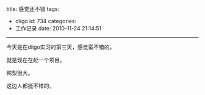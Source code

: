 title: 感觉还不错
tags:
  - diigo
id: 734
categories:
  - 工作记录
date: 2010-11-24 21:14:51
---

今天是在diigo实习的第三天，感觉蛮不错的。

就是现在在赶一个项目。

鸭梨很大。

这边人都挺不错的。
